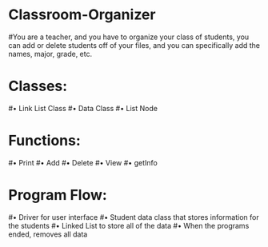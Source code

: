 # Classroom-Organizer

#You are a teacher, and you have to organize your class of students, you can add or delete students off of your files, and you can specifically add the names, major, grade, etc.
#  Classes:
#•	Link List Class
#•	Data Class
#•	List Node
#  Functions:
#•	Print 
#•	Add
#•	Delete
#•	View
#•	getInfo
#  Program Flow:
#•	Driver for user interface
#•	Student data class that stores information for the students
#•	Linked List to store all of the data
#•	When the programs ended, removes all data

